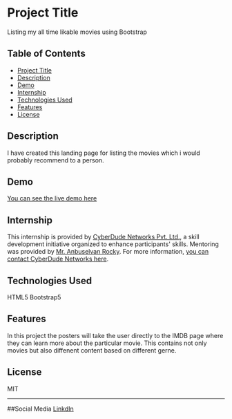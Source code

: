 # Project Title

Listing my all time likable movies using Bootstrap

## Table of Contents
- [Project Title](#project-title)
- [Description](#description)
- [Demo](#demo)
- [Internship](#internship)
- [Technologies Used](#technologies-used)
- [Features](#features)
- [License](#license)


## Description

I have created this landing page for listing the movies which i would probably recommend to a person.

## Demo

[You can see the live demo here](https://gayathrihg.github.io/Movie_listing_using_Bootstarp/)

## Internship

This internship is provided by [CyberDude Networks Pvt. Ltd.](https://youtube.com/cyberdudenetworks), a skill development initiative organized to enhance participants' skills. Mentoring was provided by [Mr. Anbuselvan Rocky](https://instagram.com/anbuselvanrocky). For more information, [you can contact CyberDude Networks here](https://cyberdudenetworks.com).

## Technologies Used

HTML5
Bootstrap5

## Features

In this project the posters will take the user directly to the IMDB page where they can learn more about the particular movie. This contains not only movies but also diffenent content based on different gerne.

## License

MIT


---
##Social Media
[LinkdIn](www.linkedin.com/in/gayathri-h-g-2151361ba)













